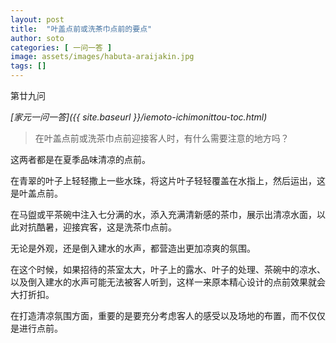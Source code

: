 ```yaml
---
layout: post
title:  "叶盖点前或洗茶巾点前的要点"
author: soto
categories: [ 一问一答 ]
image: assets/images/habuta-araijakin.jpg
tags: []
---
```


第廿九问

*[家元一问一答]({{ site.baseurl }}/iemoto-ichimonittou-toc.html)*

> 在叶盖点前或洗茶巾点前迎接客人时，有什么需要注意的地方吗？

这两者都是在夏季品味清凉的点前。

在青翠的叶子上轻轻撒上一些水珠，将这片叶子轻轻覆盖在水指上，然后运出，这是叶盖点前。

在马盥或平茶碗中注入七分满的水，添入充满清新感的茶巾，展示出清凉水面，以此对抗酷暑，迎接宾客，这是洗茶巾点前。

无论是外观，还是倒入建水的水声，都营造出更加凉爽的氛围。

在这个时候，如果招待的茶室太大，叶子上的露水、叶子的处理、茶碗中的凉水、以及倒入建水的水声可能无法被客人听到，这样一来原本精心设计的点前效果就会大打折扣。

在打造清凉氛围方面，重要的是要充分考虑客人的感受以及场地的布置，而不仅仅是进行点前。
